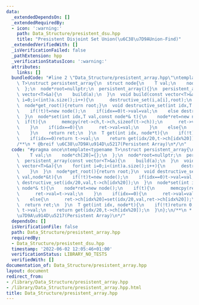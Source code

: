 ```yaml
---
data:
  _extendedDependsOn: []
  _extendedRequiredBy:
  - icon: ':warning:'
    path: Data_Structure/presistent_dsu.hpp
    title: "Presistent Disjoint Set Union(\u6C38\u7D9AUnion-Find)"
  _extendedVerifiedWith: []
  _isVerificationFailed: false
  _pathExtension: hpp
  _verificationStatusIcon: ':warning:'
  attributes:
    links: []
  bundledCode: "#line 2 \"Data_Structure/presistent_array.hpp\"\ntemplate<typename\
    \ T>\nstruct persistent_array{\n  struct node{\n    T val;\n    node*ch[20]={};\n\
    \  };\n  node*root=nullptr;\n  persistent_array(){}\n  persistent_array(const\
    \ vector<T>&a){\n    build(a);\n  }\n  void build(const vector<T>&a){\n    for(int\
    \ i=0;i<(int)a.size();i++){\n      destructive_set(i,a[i],root);\n    }\n  }\n\
    \  node*get_root(){return root;}\n  void destructive_set(int idx,T val,node*&t){\n\
    \    if(!t)t=new node();\n    if(idx==0)t->val=val;\n    else destructive_set(idx/20,val,t->ch[idx%20]);\n\
    \  }\n  node*set(int idx,T val,const node*& t){\n    node*ret=new node();\n  \
    \  if(t){\n      memcpy(ret->ch,t->ch,sizeof(t->ch));\n      ret->val=t->val;\n\
    \    }\n    if(idx==0){\n      ret->val=val;\n    }\n    else{\n      ret->ch[idx%20]=set(idx/20,val,ret->ch[idx%20]);\n\
    \    }\n    return ret;\n  }\n  T get(int idx, node*t){\n    if(!t)return 0;\n\
    \    if(idx==0)return t->val;\n    return get(idx/20,t->ch[idx%20]);\n  }\n};\n\
    /**\n * @breif \u6C38\u7D9A\u914D\u5217(Persistent Array)\n*/\n"
  code: "#pragma once\ntemplate<typename T>\nstruct persistent_array{\n  struct node{\n\
    \    T val;\n    node*ch[20]={};\n  };\n  node*root=nullptr;\n  persistent_array(){}\n\
    \  persistent_array(const vector<T>&a){\n    build(a);\n  }\n  void build(const\
    \ vector<T>&a){\n    for(int i=0;i<(int)a.size();i++){\n      destructive_set(i,a[i],root);\n\
    \    }\n  }\n  node*get_root(){return root;}\n  void destructive_set(int idx,T\
    \ val,node*&t){\n    if(!t)t=new node();\n    if(idx==0)t->val=val;\n    else\
    \ destructive_set(idx/20,val,t->ch[idx%20]);\n  }\n  node*set(int idx,T val,const\
    \ node*& t){\n    node*ret=new node();\n    if(t){\n      memcpy(ret->ch,t->ch,sizeof(t->ch));\n\
    \      ret->val=t->val;\n    }\n    if(idx==0){\n      ret->val=val;\n    }\n\
    \    else{\n      ret->ch[idx%20]=set(idx/20,val,ret->ch[idx%20]);\n    }\n  \
    \  return ret;\n  }\n  T get(int idx, node*t){\n    if(!t)return 0;\n    if(idx==0)return\
    \ t->val;\n    return get(idx/20,t->ch[idx%20]);\n  }\n};\n/**\n * @breif \u6C38\
    \u7D9A\u914D\u5217(Persistent Array)\n*/"
  dependsOn: []
  isVerificationFile: false
  path: Data_Structure/presistent_array.hpp
  requiredBy:
  - Data_Structure/presistent_dsu.hpp
  timestamp: '2022-06-02 12:05:46+01:00'
  verificationStatus: LIBRARY_NO_TESTS
  verifiedWith: []
documentation_of: Data_Structure/presistent_array.hpp
layout: document
redirect_from:
- /library/Data_Structure/presistent_array.hpp
- /library/Data_Structure/presistent_array.hpp.html
title: Data_Structure/presistent_array.hpp
---
```

